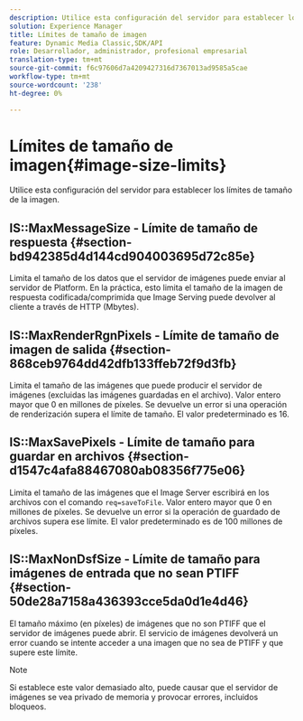 ```yaml
---
description: Utilice esta configuración del servidor para establecer los límites de tamaño de la imagen.
solution: Experience Manager
title: Límites de tamaño de imagen
feature: Dynamic Media Classic,SDK/API
role: Desarrollador, administrador, profesional empresarial
translation-type: tm+mt
source-git-commit: f6c97606d7a4209427316d7367013ad9585a5cae
workflow-type: tm+mt
source-wordcount: '238'
ht-degree: 0%

---
```



# Límites de tamaño de imagen{#image-size-limits}

Utilice esta configuración del servidor para establecer los límites de tamaño de la imagen.

## IS::MaxMessageSize - Límite de tamaño de respuesta {#section-bd942385d4d144cd904003695d72c85e}

Limita el tamaño de los datos que el servidor de imágenes puede enviar al servidor de Platform. En la práctica, esto limita el tamaño de la imagen de respuesta codificada/comprimida que Image Serving puede devolver al cliente a través de HTTP (Mbytes).

## IS::MaxRenderRgnPixels - Límite de tamaño de imagen de salida {#section-868ceb9764dd42dfb133ffeb72f9d3fb}

Limita el tamaño de las imágenes que puede producir el servidor de imágenes (excluidas las imágenes guardadas en el archivo). Valor entero mayor que 0 en millones de píxeles. Se devuelve un error si una operación de renderización supera el límite de tamaño. El valor predeterminado es 16.

## IS::MaxSavePixels - Límite de tamaño para guardar en archivos {#section-d1547c4afa88467080ab08356f775e06}

Limita el tamaño de las imágenes que el Image Server escribirá en los archivos con el comando `req=saveToFile`. Valor entero mayor que 0 en millones de píxeles. Se devuelve un error si la operación de guardado de archivos supera ese límite. El valor predeterminado es de 100 millones de píxeles.

## IS::MaxNonDsfSize - Límite de tamaño para imágenes de entrada que no sean PTIFF {#section-50de28a7158a436393cce5da0d1e4d46}

El tamaño máximo (en píxeles) de imágenes que no son PTIFF que el servidor de imágenes puede abrir. El servicio de imágenes devolverá un error cuando se intente acceder a una imagen que no sea de PTIFF y que supere este límite.

>[!NOTE]
>
>Si establece este valor demasiado alto, puede causar que el servidor de imágenes se vea privado de memoria y provocar errores, incluidos bloqueos.

